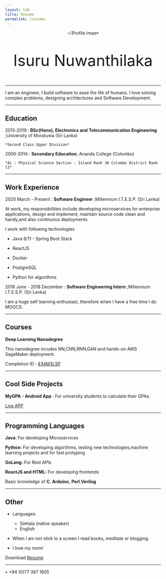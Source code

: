 ```yaml
---
layout: tab
title: Resume
permalink: /resume
---
```

<p align="center">
<img src="{{ site.url }}/assets/img/android-chrome-192x192.png"
     alt="Profile image"
     style="float: center; border-radius: 50%;" />
</p>

<p style="text-align: center;font-size: 50px"> Isuru Nuwanthilaka </p>

----

I am an engineer, I build software to ease the life of humans. I love solving complex problems, designing architectures and Software Development.

----

Education
---------

2015-2019
:   **BSc(Hons), Electronics and Telecommunication Engineering** ;University of Moratuwa (Sri Lanka)

    *Second Class Upper Division*

2006-2014
:   **Secondary Education**; Ananda College (Colombo)

    *AL : Physical Science Section : Island Rank 36 Colombo District Rank 11*

---------------

Work Experience
----------

2020 March - Present
:   **Software Engineer** ;Millennium I.T.E.S.P. (Sri Lanka)

At work, my responsibilities include developing microservices for enterprise applications, design and implement, maintain source code clean and handy,and also continuous deployments.

I work with following technologies

* Java 8/11 - Spring Boot Stack

* ReactJS

* Docker 

* PostgreSQL

* Python for algorithms

2018 June - 2018 December
:   **Software Engineering Intern** ;Millennium I.T.E.S.P. (Sri Lanka)

I am a huge self learning enthusiast, therefore when I have a free time I do MOOCS.

--------

Courses
--------------------

**Deep Learning Nanodegree**

This nanodegree incudes NN,CNN,RNN,GAN and hands-on AWS SageMaker deployment.

Completion ID : [434M3LSP](https://confirm.udacity.com/434M3LSP)

--------------

Cool Side Projects
---------------------

**MyGPA - Android App**
:   For university students to calculate their GPAs.

[Live APP](https://play.google.com/store/apps/details?id=com.isumalab.gpa)

----------------

Programming Languages
--------------------

**Java:** For developing Microservices

**Python:** For developing algorithms, testing new technologies,machine learning projects and for fast protyping  

**GoLang:** For Rest APIs

**ReactJS and HTML:** For developing frontends

Basic knowledge of **C**, **Arduino**, **Perl**,**Verilog**

-------------

Other
----------------------------------------

* Languages:

     * Sinhala (native speaker)
     * English

* When I am not stick to a screen I read books, meditate or blogging.

* I love my mom!


Download [Resume](https://isurunuwanthilaka.github.io/downloads/Resume.pdf)

----
• +94 (0)77 387 1605